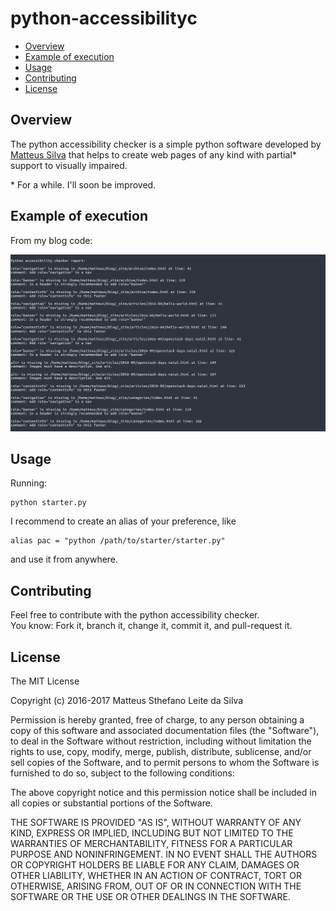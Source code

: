 # python-accessibilityc

- [Overview](#overview)
- [Example of execution](#example-of-execution)
- [Usage](#usage)
- [Contributing](#contributing)
- [License](#license)

## Overview

The python accessibility checker is a simple python software developed by [Matteus Silva](https://silvamatteus.github.com)
that helps to create web pages of any kind with partial* support to visually impaired.

\* For a while. I'll soon be improved.

## Example of execution

From my blog code:

![alt tag](https://github.com/SilvaMatteus/python-accessibilityc/blob/master/example/example.png)

## Usage

Running:

    python starter.py
    
I recommend to create an alias of your preference, like

    alias pac = "python /path/to/starter/starter.py"
    
and use it from anywhere.

## Contributing

Feel free to contribute with the python accessibility checker.  
You know: Fork it, branch it, change it, commit it, and pull-request it.

## License

The MIT License

Copyright (c) 2016-2017 Matteus Sthefano Leite da Silva

Permission is hereby granted, free of charge, to any person obtaining a copy
of this software and associated documentation files (the "Software"), to deal
in the Software without restriction, including without limitation the rights
to use, copy, modify, merge, publish, distribute, sublicense, and/or sell
copies of the Software, and to permit persons to whom the Software is
furnished to do so, subject to the following conditions:

The above copyright notice and this permission notice shall be included in
all copies or substantial portions of the Software.

THE SOFTWARE IS PROVIDED "AS IS", WITHOUT WARRANTY OF ANY KIND, EXPRESS OR
IMPLIED, INCLUDING BUT NOT LIMITED TO THE WARRANTIES OF MERCHANTABILITY,
FITNESS FOR A PARTICULAR PURPOSE AND NONINFRINGEMENT. IN NO EVENT SHALL THE
AUTHORS OR COPYRIGHT HOLDERS BE LIABLE FOR ANY CLAIM, DAMAGES OR OTHER
LIABILITY, WHETHER IN AN ACTION OF CONTRACT, TORT OR OTHERWISE, ARISING FROM,
OUT OF OR IN CONNECTION WITH THE SOFTWARE OR THE USE OR OTHER DEALINGS IN
THE SOFTWARE.